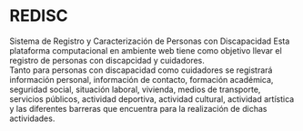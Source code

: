 # REDISC
Sistema de Registro y Caracterización de Personas con Discapacidad
Esta plataforma computacional en ambiente web tiene como objetivo llevar el registro de personas con discapcidad y cuidadores.   
Tanto para personas con discapacidad como cuidadores se registrará información personal, información de contacto, formación académica, seguridad social, situación laboral,
vivienda, medios de transporte, servicios públicos, actividad deportiva, actividad cultural, actividad artística y las diferentes barreras que encuentra para la realización de dichas actividades.
